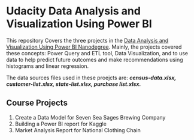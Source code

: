 # **Udacity Data Analysis and Visualization Using Power BI**
This repository Covers the three projects in the [Data Analysis and Visualization Using Power BI Nanodegree](https://www.udacity.com/course/data-analysis-and-visualization-with-power-BI-nanodegree--nd331). Mainly, the projects covered these concepts: Power Query and ETL tool, Data Visualization, and to use data to help predict future outcomes and make recommendations using histograms and linear regression.

The data sources files used in these proejcts are: ***census-data.xlsx,  customer-list.xlsx, state-list.xlsx, purchase list.xlsx.***

## Course Projects
1. Create a Data Model for Seven Sea Sages Brewing Company
2. Building a Power BI report for Kaggle
3. Market Analysis Report for National Clothing Chain
